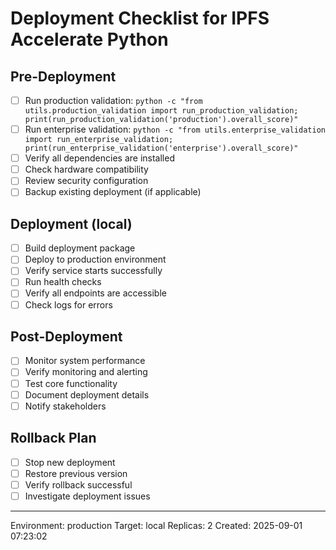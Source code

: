 # Deployment Checklist for IPFS Accelerate Python

## Pre-Deployment
- [ ] Run production validation: `python -c "from utils.production_validation import run_production_validation; print(run_production_validation('production').overall_score)"`
- [ ] Run enterprise validation: `python -c "from utils.enterprise_validation import run_enterprise_validation; print(run_enterprise_validation('enterprise').overall_score)"`
- [ ] Verify all dependencies are installed
- [ ] Check hardware compatibility
- [ ] Review security configuration
- [ ] Backup existing deployment (if applicable)

## Deployment (local)
- [ ] Build deployment package
- [ ] Deploy to production environment
- [ ] Verify service starts successfully
- [ ] Run health checks
- [ ] Verify all endpoints are accessible
- [ ] Check logs for errors

## Post-Deployment
- [ ] Monitor system performance
- [ ] Verify monitoring and alerting
- [ ] Test core functionality
- [ ] Document deployment details
- [ ] Notify stakeholders

## Rollback Plan
- [ ] Stop new deployment
- [ ] Restore previous version
- [ ] Verify rollback successful
- [ ] Investigate deployment issues

---
Environment: production
Target: local
Replicas: 2
Created: 2025-09-01 07:23:02
